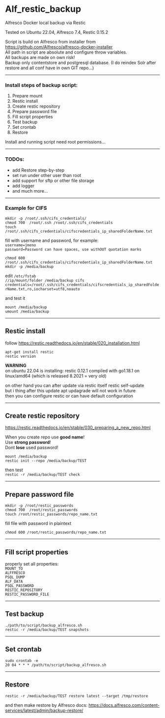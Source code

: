 # Alf_restic_backup
Alfresco Docker local backup via Restic

Tested on Ubuntu 22.04, Alfresco 7.4, Restic 0.15.2

Script is build on Alfresco from installer from https://github.com/Alfresco/alfresco-docker-installer  
All path in script are absolute and configure throw variables.  
All backups are made on own risk!  
Backup only contentstore and postgresql database. (I do reindex Solr after restore and all conf have in own GIT repo...)

---

### Install steps of backup script:

1. Prepare mount
2. Restic install
3. Create restic repository
4. Prepare password file
5. Fill script properties
6. Test backup
7. Set crontab
8. Restore

Install and running script need root permissions... 

---
### TODOs:
- add Restore step-by-step
- set run under other user than root
- add support for sftp or other file storage
- add logger
- and much more...
---

### Example for CIFS

`mkdir -p /root/.ssh/cifs_credentials/`  
`chmod 700  /root/.ssh /root/.ssh/cifs_credentials`  
`touch /root/.ssh/cifs_credentials/cifscredentials_ip_sharedFolderName.txt`  

fill with username and password, for example:  
`username=jmeno`  
`password=Password can have spaces, use withOUT quotation marks`

`chmod 600 /root/.ssh/cifs_credentials/cifscredentials_ip_sharedFolderName.txt`  
`mkdir -p /media/backup`  

edit `/etc/fstab`  
`//ip/mount/folder /media/backup cifs credentials=/root/.ssh/cifs_credentials/cifscredentials_ip_sharedFolderName.txt,ro,iocharset=utf8,noauto`  

and test it  

`mount /media/backup`  
`umount /media/backup`

---
## Restic install
follow https://restic.readthedocs.io/en/stable/020_installation.html

`apt-get install restic`  
`restic version`

**WARNING**  
on ubuntu 22.04 is installing:
restic 0.12.1 compiled with go1.18.1 on linux/amd64
(which is released 8.2021 = very old)

on other hand you can after update via restic itself
restic self-update  
but i thing after this update apt updagrade will not work in future  
then you can configure restic or can have default configuration

---
## Create restic repository

https://restic.readthedocs.io/en/stable/030_preparing_a_new_repo.html


When you create repo use **good name**!  
Use **strong password**!  
Dont **lose** used password!  

`mount /media/backup`  
`restic init --repo /media/backup/TEST`

then test  
`restic -r /media/backup/TEST check`

---
## Prepare password file

`mkdir -p /root/restic_passwords`  
`chmod 700  /root/restic_passwords`  
`touch /root/restic_passwords/repo_name.txt`  

fill file with password in plaintext  

`chmod 600 /root/restic_passwords/repo_name.txt`  

---
## Fill script properties

properly set all properties:  
`MOUNT_TO`  
`ALFFRESCO`  
`PSQL_DUMP`  
`ALF_DATA`  
`PSQL_PASSWORD`  
`RESTIC_REPOSITORY`  
`RESTIC_PASSWORD_FILE`  

---
## Test backup

`./path/to/script/backup_alfresco.sh`  
`restic -r /media/backup/TEST snapshots`  

---
## Set crontab

`sudo crontab -e`  
`20 04 * * * /path/to/script/backup_alfresco.sh`  

---
## Restore 

`restic -r /media/backup/TEST restore latest --target /tmp/restore`

and then make restore by Alfresco docs:
https://docs.alfresco.com/content-services/latest/admin/backup-restore/
